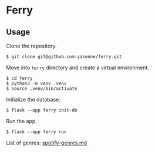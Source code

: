# Ferry

## Usage
Clone the repository.

``````
$ git clone git@github.com:yasenne/ferry.git
``````

Move into ```ferry``` directory and create a virtual environment.

``````
$ cd ferry
$ python3 -m venv .venv
$ source .venv/bin/activate
``````

Initialize the database.

``````
$ flask --app ferry init-db
``````

Run the app.

``````
$ flask --app ferry run
``````

List of genres: [spotify-genres.md](https://gist.github.com/andytlr/4104c667a62d8145aa3a)
